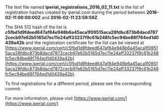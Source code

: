 The text file named **iperial_registrations_2016_02_11.txt** is the list of registration hashes created by iperial.com during the period between **2016-02-11 00:00:00Z** and **2016-02-11 23:59:59Z**.

The SHA 512 hash of the list is **c5fbd1d9fdeed647af84e948b6a45aca1f09515aca28fdbc873b8dacd7872cecb97e62b5165d7ec11e24aff33237f9c61b248fc5ec94be88f764ed1d0439a42b** and the registration certificate for the list can be viewed at [https://www.iperial.com/cert/c5fbd1d9fdeed647af84e948b6a45aca1f09515aca28fdbc873b8dacd7872cecb97e62b5165d7ec11e24aff33237f9c61b248fc5ec94be88f764ed1d0439a42b](https://www.iperial.com/cert/c5fbd1d9fdeed647af84e948b6a45aca1f09515aca28fdbc873b8dacd7872cecb97e62b5165d7ec11e24aff33237f9c61b248fc5ec94be88f764ed1d0439a42b).

To find registrations for a different period, please see the corresponding commit.

For more information, please visit [https://www.iperial.com/](https://www.iperial.com/)
